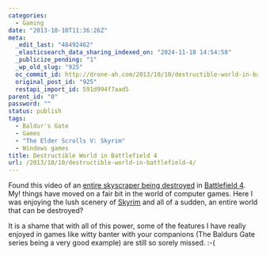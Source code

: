 ```yaml
---
categories:
  - Gaming
date: "2013-10-10T11:36:26Z"
meta:
  _edit_last: "48492462"
  _elasticsearch_data_sharing_indexed_on: "2024-11-18 14:54:58"
  _publicize_pending: "1"
  _wp_old_slug: "925"
  oc_commit_id: http://drone-ah.com/2013/10/10/destructible-world-in-battlefield-4/1381401389
  original_post_id: "925"
  restapi_import_id: 591d994f7aad5
parent_id: "0"
password: ""
status: publish
tags:
  - Baldur's Gate
  - Games
  - "The Elder Scrolls V: Skyrim"
  - Windows games
title: Destructible World in Battlefield 4
url: /2013/10/10/destructible-world-in-battlefield-4/
---
```


Found this video of an
[entire skyscraper being destroyed](http://www.gamecupid.com/game-feature/4356 "Destructible World in BattleField 4")
in
[Battlefield 4](http://www.gamecupid.com/games/battlefield-4 "Features of Battlefield 4").
My! things have moved on a fair bit in the world of computer games. Here I was
enjoying the lush scenery of
[Skyrim](http://www.gamecupid.com/games/elder-scrolls-v-skyrim "Features of Skyrim")
and all of a sudden, an entire world that can be destroyed?

It is a shame that with all of this power, some of the features I have really
enjoyed in games like witty banter with your companions (The Baldurs Gate series
being a very good example) are still so sorely missed. :-(
